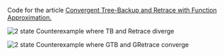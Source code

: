 Code for the article <a href='https://arxiv.org/abs/1705.09322'>Convergent Tree-Backup and Retrace with Function Approximation.</a>

<img src="https://github.com/ahmed-touati/convergent-off-policy/blob/master/plots/counterexample.png"
 title="2 state Counterexample where TB and Retrace diverge">
 
 <img src="https://github.com/ahmed-touati/convergent-off-policy/blob/master/plots/counterexample_gradient.png"
 title="2 state Counterexample where GTB and GRetrace converge">

